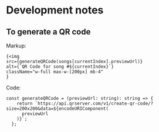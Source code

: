 # Development notes

## To generate a QR code

Markup:

```
{<img
src={generateQRCode(songs[currentIndex].previewUrl)}
alt={`QR Code for song #${currentIndex}`}
className="w-full max-w-[200px] mb-4"
}
```

Code:

```
const generateQRCode = (previewUrl: string): string => {
    return `https://api.qrserver.com/v1/create-qr-code/?size=200x200&data=${encodeURIComponent(
      previewUrl
    )}`;
  };
```
